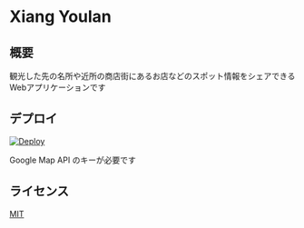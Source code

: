 # Xiang Youlan
## 概要

観光した先の名所や近所の商店街にあるお店などのスポット情報をシェアできるWebアプリケーションです

## デプロイ

[![Deploy](https://www.herokucdn.com/deploy/button.svg)](https://heroku.com/deploy)

Google Map API のキーが必要です

## ライセンス

[MIT](./LICENSE)
